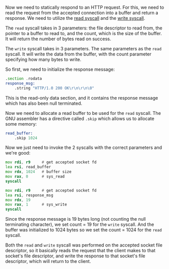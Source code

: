 Now we need to statically respond to an HTTP request. For this, we need to read the request from the accepted connection into a buffer and return a response. We need to utilize the [read syscall](https://man7.org/linux/man-pages/man2/read.2.html) and the [write syscall](https://man7.org/linux/man-pages/man2/write.2.html).

The `read` syscall takes in 3 parameters: the file descriptor to read from, the pointer to a buffer to read to, and the count, which is the size of the buffer. It will return the number of bytes read on success.

The `write` syscall takes in 3 parameters. The same parameters as the `read` syscall. It will write the data from the buffer, with the count parameter specifying how many bytes to write. 

So first, we need to initialize the response message:

```asm
.section .rodata
response_msg:
    .string "HTTP/1.0 200 OK\r\n\r\n\0"
```

This is the read-only data section, and it contains the response message which has also been null terminated.

Now we need to allocate a read buffer to be used for the `read` syscall. The GNU assembler has a directive called `.skip` which allows us to allocate some memory:

```asm
read_buffer:
    .skip 1024
```

Now we just need to invoke the 2 syscalls with the correct parameters and we're good:

```asm
mov rdi, r9     # get accepted socket fd
lea rsi, read_buffer
mov rdx, 1024   # buffer size
mov rax, 0      # sys_read
syscall

mov rdi, r9     # get accepted socket fd
lea rsi, response_msg
mov rdx, 19
mov rax, 1      # sys_write
syscall
```

Since the response message is 19 bytes long (not counting the null terminating character), we set count = 19 for the `write` syscall. And the buffer was initialized to 1024 bytes so we set the count = 1024 for the `read` syscall.

Both the `read` and `write` syscall was performed on the accepted socket file descriptor, so it basically reads the request that the client makes to that socket's file descriptor, and write the response to that socket's file descriptor, which will return to the client.